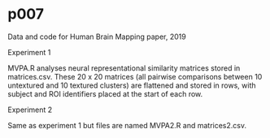 # p007
Data and code for Human Brain Mapping paper, 2019

Experiment 1

MVPA.R analyses neural representational similarity matrices stored in matrices.csv. These 20 x 20 matrices (all pairwise comparisons between 10 untextured and 10 textured clusters) are flattened and stored in rows, with subject and ROI identifiers placed at the start of each row.

Experiment 2

Same as experiment 1 but files are named MVPA2.R and matrices2.csv.
